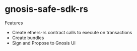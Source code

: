# gnosis-safe-sdk-rs

Features
  - Create ethers-rs contract calls to execute on transactions
  - Create bundles
  - Sign and Propose to Gnosis UI
